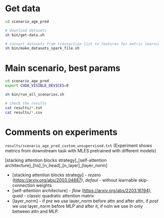 # Get data

```sh
cd scenario_age_pred

# download datasets
sh bin/get-data.sh

# convert datasets from transaction list to features for metric learning
sh bin/make_datasets_spark_file.sh
```

# Main scenario, best params

```sh
cd scenario_age_pred
export CUDA_VISIBLE_DEVICES=0

sh bin/run_all_scenarios.sh

# check the results
cat results/*.txt
cat results/*.csv
```

# Comments on experiments

`results/scenario_age_pred_custom_unsupervised.txt` 
(Experiment shows metrics from downstream task with MLES pretrained with different models)

[stacking attention blocks strategy]\_[self-attention architecture]\_[hs]\_[n_head]\_[n_layer]\_[layer_norm]

- [stacking attention blocks strategy] - *rezero* (https://arxiv.org/abs/2003.04887), *defaul* - without learnable skip-connection weights 
- [self-attention architecture] - *flow* (https://arxiv.org/abs/2203.16194), *quad* - classic quadratic attention matrix
- [layer_norm] - if *pre* we use layer_norm before attn and after attn, if *post* we use layer_norm before MLP and after it, if noln we use ln only between attn and MLP.
